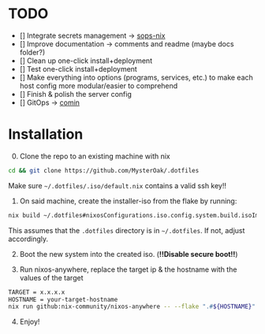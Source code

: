 # TODO
- [] Integrate secrets management -> [sops-nix](https://github.com/Mic92/sops-nix)
- [] Improve documentation -> comments and readme (maybe docs folder?)
- [] Clean up one-click install+deployment
- [] Test one-click install+deployment
- [] Make everything into options (programs, services, etc.) to make each host config more modular/easier to comprehend
- [] Finish & polish the server config
- [] GitOps -> [comin](https://github.com/nlewo/comin/tree/main)

# Installation

0. Clone the repo to an existing machine with nix
```bash
cd && git clone https://github.com/MysterOak/.dotfiles
```
Make sure `~/.dotfiles/.iso/default.nix` contains a valid ssh key!!

1. On said machine, create the installer-iso from the flake by running:
```bash
nix build ~/.dotfiles#nixosConfigurations.iso.config.system.build.isoImage
```
This assumes that the `.dotfiles` directory is in `~/.dotfiles`. If not, adjust accordingly.

2. Boot the new system into the created iso. (**!!Disable secure boot!!**)

3. Run nixos-anywhere, replace the target ip & the hostname with the values of the target
```bash
TARGET = x.x.x.x
HOSTNAME = your-target-hostname
nix run github:nix-community/nixos-anywhere -- --flake ".#${HOSTNAME}" --target-host nixos@"${TARGET}"
```

4. Enjoy!

